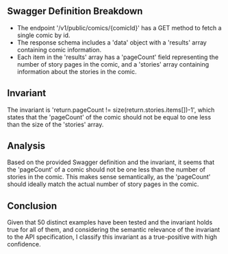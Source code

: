 ## Swagger Definition Breakdown
- The endpoint '/v1/public/comics/{comicId}' has a GET method to fetch a single comic by id.
- The response schema includes a 'data' object with a 'results' array containing comic information.
- Each item in the 'results' array has a 'pageCount' field representing the number of story pages in the comic, and a 'stories' array containing information about the stories in the comic.

## Invariant
The invariant is 'return.pageCount != size(return.stories.items[])-1', which states that the 'pageCount' of the comic should not be equal to one less than the size of the 'stories' array.

## Analysis
Based on the provided Swagger definition and the invariant, it seems that the 'pageCount' of a comic should not be one less than the number of stories in the comic. This makes sense semantically, as the 'pageCount' should ideally match the actual number of story pages in the comic.

## Conclusion
Given that 50 distinct examples have been tested and the invariant holds true for all of them, and considering the semantic relevance of the invariant to the API specification, I classify this invariant as a true-positive with high confidence.
